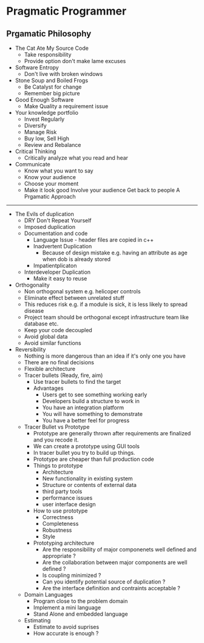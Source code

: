 Pragmatic Programmer
====================
Prgamatic Philosophy
--------------------
  - The Cat Ate My Source Code
      - Take responsibility
      - Provide option don't make lame excuses
  - Software Entropy
     - Don't live with broken windows
  - Stone Soup and Boiled Frogs
     - Be Catalyst for change
     - Remember big picture
  - Good Enough Software
    - Make Quality a requirement issue
  - Your knowledge portfolio
    - Invest Regularly
    - Diversify
    - Manage Risk
    - Buy low, Sell High
    - Review and Rebalance
  - Critical Thinking
    - Critically analyze what you read and hear
  - Communicate
    - Know what you want to say
    - Know your audience
    - Choose your moment
    - Make it look good
    Involve your audience
    Get back to people
A Prgamatic Approach
--------------------
  - The Evils of duplication
    - DRY Don't Repeat Yourself
    - Imposed duplication
    - Documentation and code
      - Language Issue - header files are copied in c++
      - Inadvertent Duplication
        - Because of design mistake e.g. having an attribute as age when dob is already stored
      - Impatientplicaton
    - Interdeveloper Duplication
      - Make it easy to reuse
  - Orthogonality 
    - Non orthogonal system  e.g. helicoper controls
    - Eliminate effect between unrelated stuff
    - This reduces risk e.g. if a module is sick, it is less likely to spread disease
    - Project team should be orthogonal except infrastructure team like database etc.
    - Keep your code decoupled
    - Avoid global data
    - Avoid similar functions
  - Reversibility 
    - Nothing is more dangerous than an idea if it's only one you have
    - There are no final decisions
    - Flexible architecture
    - Tracer bullets (Ready, fire, aim)
      - Use tracer bullets to find the target
      - Advantages 
        - Users get to see something working early
        - Developers build a structure to work in
        - You have an integration platform
        - You will have something to demonstrate
        - You have a better feel for progress
    - Tracer Bullet vs Prototype
      - Prototype are generally thrown after requirements are finalized and you recode it.
      - We can create a prototype using GUI tools
      - In tracer bullet you try to build up things.
      - Prototype are cheaper than full production code
      - Things to prototype
        - Architecture
        - New functionality in existing system
        - Structure or contents of external data
        - third party tools
        - performance issues
        - user interface design
      - How to use prototype 
        - Correctness
        - Completeness
        - Robustness
        - Style
      - Prototyping architecture 
        - Are the responsibility of major componenets well defined and appropriate ?
        - Are the collaboration between major components are well defined ?
        - Is coupling minimized ?
        - Can you identify potential source of duplication ?
        - Are the interface definition and contraints acceptable ?
    - Domain Languages
      - Program close to the problem domain
      - Implement a mini language
      - Stand Alone and embedded language
    - Estimating 
      - Estimate to avoid suprises
      - How accurate is enough ?
    
  

